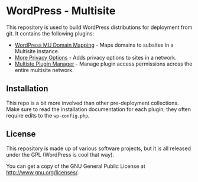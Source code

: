 # WordPress - Multisite
This repository is used to build WordPress distributions for deployment from git. It contains the following plugins:

* [WordPress MU Domain Mapping](http://wordpress.org/plugins/wordpress-mu-domain-mapping/) - Maps domains to subsites in a Multisite instance.
* [More Privacy Options](http://wordpress.org/plugins/more-privacy-options/) - Adds privacy options to sites in a network.
* [Multiste Plugin Manager](http://wordpress.org/plugins/multisite-plugin-manager/) - Manage plugin access permissions across the entire multisite network.

## Installation
This repo is a bit more involved than other pre-deployment collections. Make sure to read the installation documentation for each plugin, they often require edits to the `wp-config.php`.

## License
This repository is made up of various software projects, but it is all released under the GPL (WordPress is cool that way).

You can get a copy of the GNU General Public License at http://www.gnu.org/licenses/.
